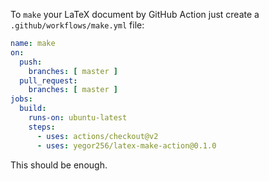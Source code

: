 To `make` your LaTeX document by GitHub Action just 
create a `.github/workflows/make.yml` file:

```yaml
name: make
on:
  push:
    branches: [ master ]
  pull_request:
    branches: [ master ]
jobs:
  build:
    runs-on: ubuntu-latest
    steps:
      - uses: actions/checkout@v2
      - uses: yegor256/latex-make-action@0.1.0
```

This should be enough.
